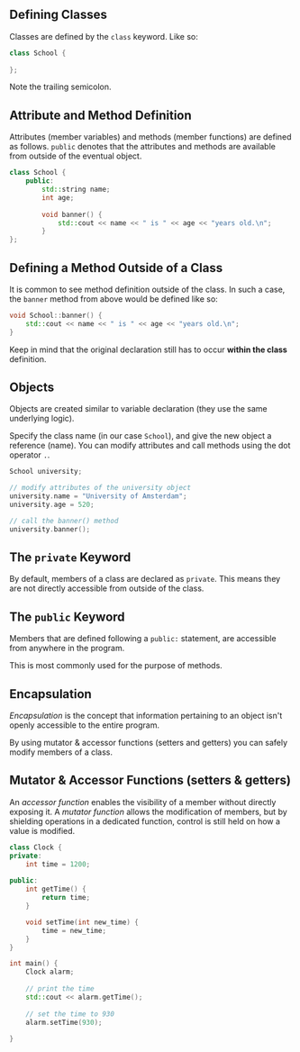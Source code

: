 ## Defining Classes
Classes are defined by the `class` keyword. Like so:
```cpp
class School {
	
};
```
Note the trailing semicolon.

## Attribute and Method Definition
Attributes (member variables) and methods (member functions) are defined as follows. `public` denotes that the attributes and methods are available from outside of the eventual object.
```cpp
class School {
	public:
		std::string name;
		int age;
	
		void banner() {
			std::cout << name << " is " << age << "years old.\n";
		}
};
```

## Defining a Method Outside of a Class
It is common to see method definition outside of the class. In such a case, the `banner` method from above would be defined like so:
```cpp
void School::banner() {
	std::cout << name << " is " << age << "years old.\n";
}
```

Keep in mind that the original declaration still has to occur **within the class** definition.

## Objects
Objects are created similar to variable declaration (they use the same underlying logic).

Specify the class name (in our case `School`), and give the new object a reference (name). You can modify attributes and call methods using the dot operator `.`. 

```cpp
School university;

// modify attributes of the university object 
university.name = "University of Amsterdam";
university.age = 520;

// call the banner() method
university.banner();
```

## The `private` Keyword
By default, members of a class are declared as `private`. This means they are not directly accessible from outside of the class.

## The `public` Keyword
Members that are defined following a `public:` statement, are accessible from anywhere in the program.

This is most commonly used for the purpose of methods.

## Encapsulation
*Encapsulation* is the concept that information pertaining to an object isn't openly accessible to the entire program.

By using mutator & accessor functions (setters and getters) you can safely modify members of a class.

## Mutator & Accessor Functions (setters & getters)
An *accessor function* enables the visibility of a member without directly exposing it. A *mutator function* allows the modification of members, but by shielding operations in a dedicated function, control is still held on how a value is modified.  

```cpp
class Clock {
private:
	int time = 1200;
	
public:
	int getTime() {
		return time;
	}

	void setTime(int new_time) {
		time = new_time;
	}
}

int main() {
	Clock alarm;
	
	// print the time
	std::cout << alarm.getTime();
	
	// set the time to 930
	alarm.setTime(930);
	
}